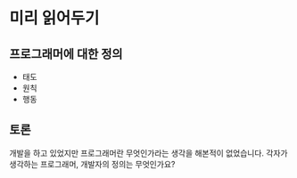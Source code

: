 # 미리 읽어두기 
## 프로그래머에 대한 정의

- 태도
- 원칙
- 행동

## 토론 
개발을 하고 있었지만 프로그래머란 무엇인가라는 생각을 해본적이 없었습니다.
각자가 생각하는 프로그래머, 개발자의 정의는 무엇인가요? 

